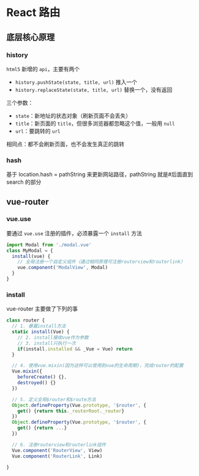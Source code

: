 # React 路由

## 底层核心原理

### history

`html5` 新增的 `api`，主要有两个

- `history.pushState(state, title, url)` 推入一个
- `history.replaceState(state, title, url)` 替换一个，没有返回

三个参数：

- `state`：新地址的状态对象（刷新页面不会丢失）
- `title`：新页面的 `title`，但很多浏览器都忽略这个值，一般用 `null`
- `url`：要跳转的 `url`

相同点：都不会刷新页面，也不会发生真正的跳转

### hash

基于 location.hash = pathString 来更新网站路径，pathString 就是#后面直到 search 的部分

## vue-router

### vue.use

要通过 `vue.use` 注册的插件，必须暴露一个 `install` 方法

```js
import Modal from './modal.vue'
class MyModal = {
  install(vue) {
    // 全局注册一个自定义组件（通过相同原理可注册routerview和routerlink）
    vue.component('ModalView', Modal)
  }
}
```

### install

vue-router 主要做了下列的事

```js
class router {
  // 1. 暴露install方法
  static install(Vue) {
    // 2. install接收vue作为参数
    // 3. install只执行一次
    if(install.installed && _Vue = Vue) return
  }

  // 4. 使用vue.mixin(因为这样可以使用到vue的生命周期)，完成router的配置
  Vue.mixin({
    beforeCreate() {},
    destroyed() {}
  })

  // 5. 定义全局$router和$route方法
  Object.defineProperty(Vue.prototype, '$router', {
    get() {return this._routerRoot._router}
  })
  Object.defineProperty(Vue.prototype, '$router', {
    get() {return ...}
  })

  // 6. 注册routerview和routerlink组件
  Vue.component('RouterView', View)
  Vue.component('RouterLink', Link)

}
```
